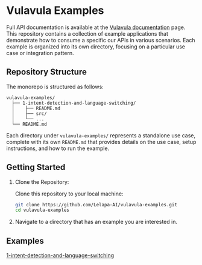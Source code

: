 # Vulavula Examples

Full API documentation is available at the [Vulavula documentation](https://docs.lelapa.ai/) page. This repository contains a collection of 
example applications that demonstrate how to consume a specific our APIs in various scenarios. Each example is organized
into its own directory, focusing on a particular use case or integration pattern.

## Repository Structure
The monorepo is structured as follows:
```
vulavula-examples/
  ├── 1-intent-detection-and-language-switching/
  │    ├── README.md
  │    ├── src/
  │    └── ...
  └── README.md
```
Each directory under `vulavula-examples/` represents a standalone use case, complete with its own `README.md` that 
provides details on the use case, setup instructions, and how to run the example.

## Getting Started
1. Clone the Repository:

    Clone this repository to your local machine:
    ```bash
   git clone https://github.com/Lelapa-AI/vulavula-examples.git
   cd vulavula-examples
   ```
2. Navigate to a directory that has an example you are interested in.

## Examples
[1-intent-detection-and-language-switching](1-intent-detection-and-language-switching/)